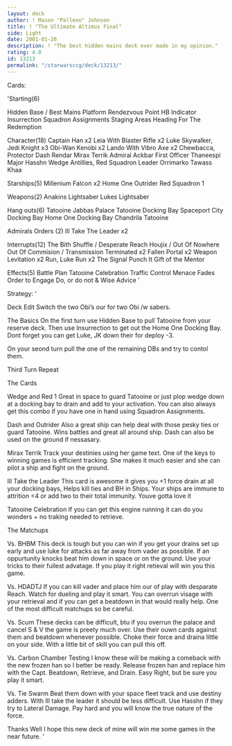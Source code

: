 ```yaml
---
layout: deck
author: ! Mason "Palleon" Johnson
title: ! "The Ultimate Altimus Final"
side: Light
date: 2001-01-26
description: ! "The best hidden mains deck ever made in my opinion."
rating: 4.0
id: 13213
permalink: "/starwarsccg/deck/13213/"
---
```

Cards: 

'Starting(6)

Hidden Base / Best Mains Platform
Rendezvous Point
HB Indicator
Insurrection
Squadron Assignments
Staging Areas
Heading For The Redemption

Character(18)
Captain Han x2
Leia With Blaster Rifle x2
Luke Skywalker, Jedi Knight x3
Obi-Wan Kenobi x2
Lando With Vibro Axe x2
Chewbacca, Protector
Dash Rendar
Mirax Terrik
Admiral Ackbar
First Officer Thaneespi
Major Hasshn
Wedge Antillies, Red Squadron Leader
Orrimarko
Tawass Khaa

Starships(5)
Millenium Falcon x2
Home One
Outrider
Red Squadron 1

Weapons(2)
Anakins Lightsaber
Lukes Lightsaber

Hang outs(6)
Tatooine Jabbas Palace
Tatooine Docking Bay
Spaceport City Docking Bay
Home One Docking Bay
Chandrila
Tatooine

Admirals Orders (2)
Ill Take The Leader x2

Interrupts(12)
The Bith Shuffle / Desperate Reach
Houjix / Out Of Nowhere
Out Of Commision / Transmission Terminated x2
Fallen Portal x2
Weapon Levitation x2
Run, Luke Run x2
The Signal
Punch It
Gift of the Mentor

Effects(5)
Battle Plan
Tatooine Celebration
Traffic Control
Menace Fades
Order to Engage
Do, or do not & Wise Advice   '

Strategy: '

Deck Edit Switch the two Obi’s our for two Obi /w sabers.


The Basics On the first turn use Hidden Base to pull Tatooine from your reserve deck. Then use Insurrection to get out the Home One Docking Bay. Dont forget you can get Luke, JK down their for deploy -3.

On your seond turn pull the one of the remaining DBs and try to contol them.

Third Turn Repeat

The Cards

Wedge and Red 1 Great in space to guard Tatooine or just plop wedge down at a docking bay to drain and add to your activation. You can also always get this combo if you have one in hand using Squadron Assignments.

Dash and Outrider Also a great ship can help deal with those pesky ties or guard Tatooine. Wins battles and great all around ship. Dash can also be used on the ground if nessasary.

Mirax Terrik Track your destinies using her game text. One of the keys to winning games is efficient tracking. She makes it much easier and she can pilot a ship and fight on the ground.

Ill Take the Leader This card is awesome it gives you +1 force drain at all your docking bays, Helps kill ties and BH in Ships. Your ships are immune to attrition <4 or add two to their total immunity. Youve gotta love it

Tatooine Celebration If you can get this engine running it can do you wonders + no traking needed to retrieve.

The Matchups

Vs. BHBM This deck is tough but you can win if you get your drains set up early and use luke for attacks as far away from vader as possible. If an oppurtunity knocks beat him down in space or on the ground. Use your tricks to their fullest advatage. If you play it right retieval will win you this game.

Vs. HDADTJ If you can kill vader and place him our of play with desparate Reach. Watch for dueling and play it smart. You can overrun visage with your retrieval and if you can get a beatdown in that would really help. One of the most difficult matchups so be careful.

Vs. Scum These decks can be difficult, btu if you overrun the palace and cancel S & V the game is preety much over. Use their ouwn cards against them and beatdown whenever possible. Choke their force and draina little on your side. With a little bit of skill you can pull this off.

Vs. Carbon Chamber Testing I know these will be making a comeback with the new frozen han so I better be ready. Release frozen han and replace him with the Capt. Beatdown, Retrieve, and Drain. Easy Right, but be sure you play it smart.

Vs. Tie Swarm Beat them down with your space fleet track and use destiny adders. With Ill take the leader it should be less difficult. Use Hasshn if they try to Lateral Damage. Pay hard and you will know the true nature of the force.

Thanks Well I hope this new deck of mine will win me some games in the near future.
'
